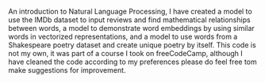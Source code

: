 An introduction to Natural Language Processing, I have created a model to use the IMDb dataset to input reviews and find mathematical relationships between words, a model to demonstrate word embeddings by using similar words in vectorized representations, and a model to use words from a Shakespeare poetry dataset and create unique poetry by itself. This code is not my own, it was part of a course I took on freeCodeCamp, although I have cleaned the code according to my preferences please do feel free tom make suggestions for improvement. 
